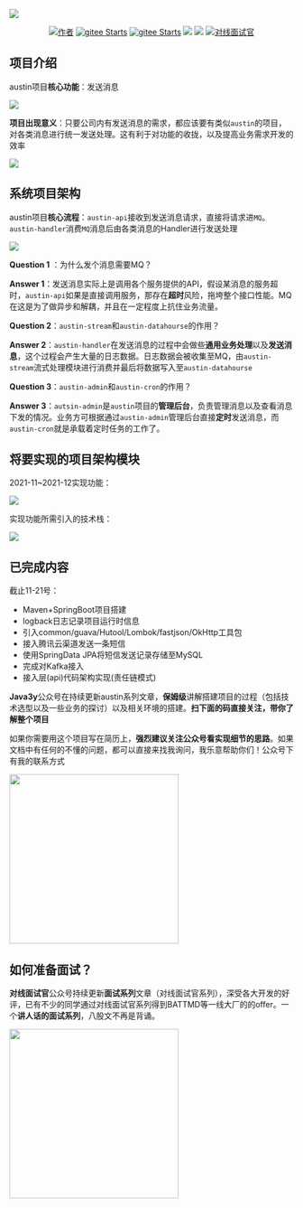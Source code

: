 ![](https://tva1.sinaimg.cn/large/008i3skNgy1gwn3mgftzaj30p00an0t1.jpg)

<p align="center">
  <a href="#"><img src="https://img.shields.io/badge/Author-3y-orange.svg" alt="作者"></a>
  <a href="https://gitee.com/zhongfucheng/austin"><img src="https://gitee.com/zhongfucheng/austin/badge/star.svg?theme=dark" alt="gitee Starts"></a>
  <a href="https://gitee.com/zhongfucheng/austin"><img src="https://gitee.com/zhongfucheng/austin/badge/fork.svg?theme=dark" alt="gitee Starts"></a>
  <a href="https://github.com/ZhongFuCheng3y/austin"><img src="https://img.shields.io/github/forks/ZhongFuCheng3y/austin.svg?style=flat&label=GithubFork"></a> 
  <a href="https://github.com/ZhongFuCheng3y/austin"><img src="https://img.shields.io/github/stars/ZhongFuCheng3y/austin.svg?style=flat&label=GithubStars"></a> 
  <a href="#如何准备面试"><img src="https://img.shields.io/badge/如何准备-面试-yellow.svg" alt="对线面试官"></a>
</p>


## 项目介绍

austin项目**核心功能**：发送消息

![](https://tva1.sinaimg.cn/large/008i3skNgy1gvztdk1w2wj30ky0p8759.jpg)

**项目出现意义**：只要公司内有发送消息的需求，都应该要有类似`austin`的项目，对各类消息进行统一发送处理。这有利于对功能的收拢，以及提高业务需求开发的效率

![](https://tva1.sinaimg.cn/large/008i3skNgy1gvzz1vifljj31vc0u07dr.jpg)

## 系统项目架构

austin项目**核心流程**：`austin-api`接收到发送消息请求，直接将请求进`MQ`。`austin-handler`消费`MQ`消息后由各类消息的Handler进行发送处理

![](https://tva1.sinaimg.cn/large/008i3skNgy1gvzwltzsdfj31ku0u0q5r.jpg)

**Question 1** ：为什么发个消息需要MQ？

**Answer 1**：发送消息实际上是调用各个服务提供的API，假设某消息的服务超时，`austin-api`如果是直接调用服务，那存在**超时**风险，拖垮整个接口性能。MQ在这是为了做异步和解耦，并且在一定程度上抗住业务流量。

**Question 2**：`austin-stream`和`austin-datahourse`的作用？

**Answer 2**：`austin-handler`在发送消息的过程中会做些**通用业务处理**以及**发送消息**，这个过程会产生大量的日志数据。日志数据会被收集至MQ，由`austin-stream`流式处理模块进行消费并最后将数据写入至`austin-datahourse`

**Question 3**：`austin-admin`和`austin-cron`的作用？

**Answer 3**：`autsin-admin`是`austin`项目的**管理后台**，负责管理消息以及查看消息下发的情况。业务方可根据通过`austin-admin`管理后台直接**定时**发送消息，而`austin-cron`就是承载着定时任务的工作了。

## 将要实现的项目架构模块

2021-11~2021-12实现功能：

![](https://tva1.sinaimg.cn/large/008i3skNgy1gvzx4f1iwoj31le0rs0uy.jpg)

实现功能所需引入的技术栈：

![](https://tva1.sinaimg.cn/large/008i3skNgy1gvzxrppbb0j30ym0iaq8v.jpg)

## 已完成内容

截止11-21号：

- Maven+SpringBoot项目搭建
- logback日志记录项目运行时信息
- 引入common/guava/Hutool/Lombok/fastjson/OkHttp工具包
- 接入腾讯云渠道发送一条短信
- 使用SpringData JPA将短信发送记录存储至MySQL
- 完成对Kafka接入
- 接入层(api)代码架构实现(责任链模式)



**Java3y**公众号在持续更新austin系列文章，**保姆级**讲解搭建项目的过程（包括技术选型以及一些业务的探讨）以及相关环境的搭建。**扫下面的码直接关注，带你了解整个项目**



如果你需要用这个项目写在简历上，**强烈建议关注公众号看实现细节的思路**。如果⽂档中有任何的不懂的问题，都可以直接来找我询问，我乐意帮助你们！公众号下有我的联系方式

<img align="center" src='https://tva1.sinaimg.cn/large/006tNbRwly1gb0nzpn8z7g30go0gokbp.gif' width=300px height=300px />

## 如何准备面试？

**对线面试官**公众号持续更新**面试系列**文章（对线面试官系列），深受各大开发的好评，已有不少的同学通过对线面试官系列得到BATTMD等一线大厂的的offer。一个**讲人话的面试系列**，八股文不再是背诵。

<img align="center" src='https://tva1.sinaimg.cn/large/008i3skNgy1gtlvty8zo5j60u00u0q5602.jpg' width=300px height=300px />



